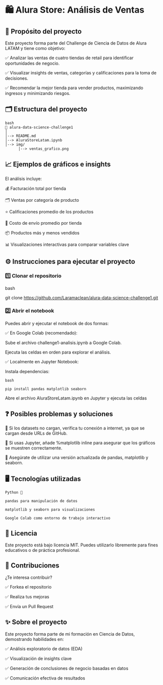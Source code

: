 # 🛍️ Alura Store: Análisis de Ventas


## 📌 Propósito del proyecto
Este proyecto forma parte del Challenge de Ciencia de Datos de Alura LATAM y tiene como objetivo:

✅ Analizar las ventas de cuatro tiendas de retail para identificar oportunidades de negocio.

✅ Visualizar insights de ventas, categorías y calificaciones para la toma de decisiones.

✅ Recomendar la mejor tienda para vender productos, maximizando ingresos y minimizando riesgos.


## 🗂️ Estructura del proyecto

    bash
    📁 alura-data-science-challenge1
    │
    │--> README.md    
    │--> AluraStoreLatam.ipynb
    │--> img/
          │--> ventas_grafico.png


## 📈 Ejemplos de gráficos e insights

El análisis incluye:

💰 Facturación total por tienda

🗂️ Ventas por categoría de producto

⭐ Calificaciones promedio de los productos

🚚 Costo de envío promedio por tienda

📦 Productos más y menos vendidos

📊 Visualizaciones interactivas para comparar variables clave


## ⚙️ Instrucciones para ejecutar el proyecto

### **1️⃣ Clonar el repositorio**


  bash

  git clone https://github.com/Laramaclean/alura-data-science-challenge1.git

### **2️⃣ Abrir el notebook**

Puedes abrir y ejecutar el notebook de dos formas:

✅ En Google Colab (recomendado):

  Sube el archivo challenge1-analisis.ipynb a Google Colab.

  Ejecuta las celdas en orden para explorar el análisis.

✅ Localmente en Jupyter Notebook:

  Instala dependencias:

    bash

    pip install pandas matplotlib seaborn
    
  Abre el archivo AluraStoreLatam.ipynb en Jupyter y ejecuta las celdas


## ❓ Posibles problemas y soluciones
🔹 Si los datasets no cargan, verifica tu conexión a internet, ya que se cargan desde URLs de GitHub.

🔹 Si usas Jupyter, añade %matplotlib inline para asegurar que los gráficos se muestren correctamente.

🔹 Asegúrate de utilizar una versión actualizada de pandas, matplotlib y seaborn.


## 🖥️ Tecnologías utilizadas
    Python 🐍

    pandas para manipulación de datos

    matplotlib y seaborn para visualizaciones

    Google Colab como entorno de trabajo interactivo


## 📝 Licencia
Este proyecto está bajo licencia MIT. Puedes utilizarlo libremente para fines educativos o de práctica profesional.


## 🤝 Contribuciones
¿Te interesa contribuir?

✅ Forkea el repositorio

✅ Realiza tus mejoras

✅ Envía un Pull Request


## ✨ Sobre el proyecto
Este proyecto forma parte de mi formación en Ciencia de Datos, demostrando habilidades en:

✅ Análisis exploratorio de datos (EDA)

✅ Visualización de insights clave

✅ Generación de conclusiones de negocio basadas en datos

✅ Comunicación efectiva de resultados

